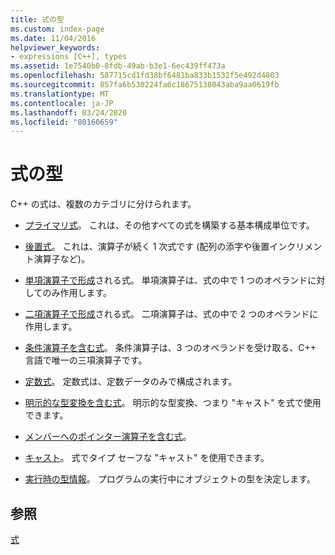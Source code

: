 ```yaml
---
title: 式の型
ms.custom: index-page
ms.date: 11/04/2016
helpviewer_keywords:
- expressions [C++], types
ms.assetid: 1e7540b0-8fdb-49ab-b3e1-6ec439ff473a
ms.openlocfilehash: 587715cd1fd38bf6481ba833b1532f5e492d4803
ms.sourcegitcommit: 857fa6b530224fa6c18675138043aba9aa0619fb
ms.translationtype: MT
ms.contentlocale: ja-JP
ms.lasthandoff: 03/24/2020
ms.locfileid: "80160659"
---
```

# <a name="types-of-expressions"></a>式の型

C++ の式は、複数のカテゴリに分けられます。

- [プライマリ式](../cpp/primary-expressions.md)。 これは、その他すべての式を構築する基本構成単位です。

- [後置式](../cpp/postfix-expressions.md)。 これは、演算子が続く 1 次式です (配列の添字や後置インクリメント演算子など)。

- [単項演算子で形成](../cpp/expressions-with-unary-operators.md)される式。 単項演算子は、式の中で 1 つのオペランドに対してのみ作用します。

- [二項演算子で形成](../cpp/expressions-with-binary-operators.md)される式。 二項演算子は、式の中で 2 つのオペランドに作用します。

- [条件演算子を含む式](../cpp/conditional-operator-q.md)。 条件演算子は、3 つのオペランドを受け取る、C++ 言語で唯一の三項演算子です。

- [定数式](../cpp/cpp-constant-expressions.md)。 定数式は、定数データのみで構成されます。

- [明示的な型変換を含む式](explicit-type-conversion-operator-parens.md)。 明示的な型変換、つまり "キャスト" を式で使用できます。

- [メンバーへのポインター演算子を含む式](../cpp/pointer-to-member-operators-dot-star-and-star.md)。

- [キャスト](../cpp/casting.md)。 式でタイプ セーフな "キャスト" を使用できます。

- [実行時の型情報](../cpp/run-time-type-information.md)。 プログラムの実行中にオブジェクトの型を決定します。

## <a name="see-also"></a>参照

[式](../cpp/expressions-cpp.md)
